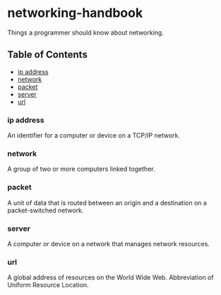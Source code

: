 # networking-handbook

Things a programmer should know about networking.

## Table of Contents
- [ip address](#ip-address)
- [network](#network)
- [packet](#packet)
- [server](#server)
- [url](#url)

### ip address
An identifier for a computer or device on a TCP/IP network.

### network
A group of two or more computers linked together.

### packet
A unit of data that is routed between an origin and a destination on a packet-switched network.

### server
A computer or device on a network that manages network resources.

### url
A global address of resources on the World Wide Web. Abbreviation of Uniform Resource Location.

